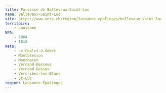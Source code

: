 ```yaml
---
title: Paroisse de Bellevaux-Saint-Luc
name: Bellevaux-Saint-Luc
site: https://www.eerv.ch/region/lausanne-epalinges/bellevaux-saint-luc/accueil
territoire:
    - Lausanne
NPA:
    - 1004
    - 1018
meta:
    - Le Chalet-à-Gobet
    - Montblesson
    - Montheron
    - Vernand-Dessous
    - Vernand-Dessus
    - Vers-chez-les-Blanc
    - St-Luc
region: Lausanne-Épalinges
---
```

